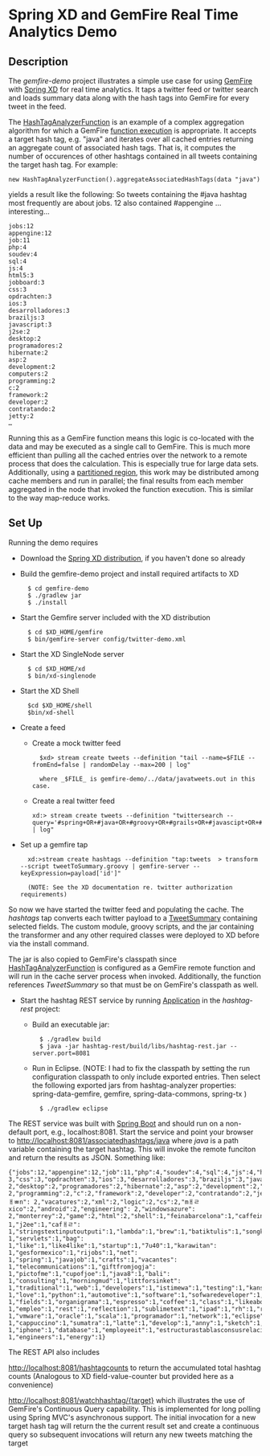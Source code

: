 Spring XD and GemFire Real Time Analytics Demo
=

Description
---
The _gemfire-demo_ project illustrates a simple use case for using [GemFire](http://gopivotal.com/pivotal-products/pivotal-data-fabric/pivotal-gemfire) with [Spring XD](http://projects.spring.io/spring-xd/) for real time analytics. It taps a twitter feed or twitter search and loads summary data along with the hash tags into GemFire for every tweet in the feed. 

The [HashTagAnalyzerFunction](https://github.com/dturanski/SpringOne2013/blob/master/gemfire-demo/hashtag-analyzer/src/main/java/org/springframework/xd/demo/gemfire/function/HashTagAnalyzerFunction.java) is an example of a complex aggregation algorithm for which a GemFire [function execution](http://pubs.vmware.com/vfabric53/topic/com.vmware.vfabric.gemfire.7.0/developing/function_exec/chapter_overview.html) is appropriate. It accepts a target hash tag, e.g. "java" and iterates over all cached entries returning an aggregate count of associated hash tags. That is, it computes the number of occurences of other hashtags contained in all tweets containing the target hash tag. For example: 

	new HashTagAnalyzerFunction().aggregateAssociatedHashTags(data "java") 

yields a result like the following: So tweets containing the #java hashtag most frequently are about jobs. 12 also contained #appengine … interesting…
	
	jobs:12
	appengine:12
	job:11
	php:4
	soudev:4
	sql:4
	js:4
	html5:3
	jobboard:3
	css:3
	opdrachten:3
	ios:3
	desarrolladores:3
	braziljs:3
	javascript:3
	j2se:2
	desktop:2
	programadores:2
	hibernate:2
	asp:2
	development:2
	computers:2
	programming:2
	c:2
	framework:2
	developer:2
	contratando:2
	jetty:2
	…
	
Running this as a GemFire function means this logic is co-located with the data and may be executed as a single call to GemFire. This is much more efficient than pulling all the cached entries over the network to a remote process that does the calculation. This is especially true for large data sets. Additionally, using a [partitioned region](http://pubs.vmware.com/vfabric53/topic/com.vmware.vfabric.gemfire.7.0/developing/partitioned_regions/how_partitioning_works.html), this work may be distributed among cache members and run in parallel; the final results from each member aggregated in the node that invoked the function execution. This is similar to the way map-reduce works. 


Set Up
----

Running the demo requires

* Download the [Spring XD distribution](http://repo.springsource.org/libs-milestone/org/springframework/xd/spring-xd/1.0.0.M3/spring-xd-1.0.0.M3.zip), if you haven't done so already

* Build the gemfire-demo project and install required artifacts to XD

		$ cd gemfire-demo
		$ ./gradlew jar
		$ ./install

* Start the Gemfire server included with the XD distribution

     	$ cd $XD_HOME/gemfire
     	$ bin/gemfire-server config/twitter-demo.xml

* Start the XD SingleNode server

		$ cd $XD_HOME/xd
		$ bin/xd-singlenode 
		
* Start the XD Shell
		
		$cd $XD_HOME/shell
		$bin/xd-shell

* Create a feed
	* Create a mock twitter feed

			$xd> stream create tweets --definition "tail --name=$FILE --fromEnd=false | randomDelay --max=200 | log" 
			
			where _$FILE_ is gemfire-demo/../data/javatweets.out in this case.

		
	*	Create a real twitter feed
	
			xd:> stream create tweets --definition "twittersearch --query='#spring+OR+#java+OR+#groovy+OR+#grails+OR+#javascipt+OR+#s12gx' | log"

* Set up a gemfire tap

		xd:>stream create hashtags --definition "tap:tweets  > transform --script tweetToSummary.groovy | gemfire-server --keyExpression=payload['id']"

		(NOTE: See the XD documentation re. twitter authorization requirements)

So now we have started the twitter feed and populating the cache.  The _hashtags_ tap converts each  twitter payload to a [TweetSummary](https://github.com/dturanski/SpringOne2013/blob/master/gemfire-demo/hashtag-analyzer/src/main/java/org/springframework/xd/demo/gemfire/TweetSummary.java) containing selected fields. The custom module, groovy scripts, and the jar containing the transformer and any other required classes were deployed to XD before via the install command.

The jar is also copied to GemFire's classpath since [HashTagAnalyzerFunction](https://github.com/dturanski/SpringOne2013/blob/master/gemfire-demo/hashtag-analyzer/src/main/java/org/springframework/xd/demo/gemfire/function/HashTagAnalyzerFunction.java) is configured as a GemFire remote function and will run in the cache server process when invoked. Additionally, the function references _TweetSummary_ so that must be on GemFire's classpath as well.
	
* Start the hashtag REST service by running [Application](https://github.com/dturanski/SpringOne2013/blob/master/gemfire-demo/hashtag-rest/src/main/java/org/springframework/xd/demo/gemfire/Application.java) in the _hashtag-rest_ project:

	* Build an executable jar:
 		
 			$ ./gradlew build
 			$ java -jar hashtag-rest/build/libs/hashtag-rest.jar --server.port=8081
 	
 	* Run in Eclipse. (NOTE: I had to fix the classpath by setting the run configuration classpath to only include exported entries. Then select the following exported jars from hashtag-analyzer properties: spring-data-gemfire, gemfire, spring-data-commons, spring-tx )
 
 			$ ./gradlew eclipse
	    

The REST service was built with [Spring Boot](http://projects.spring.io/spring-boot/) and should run on a non-default port, e.g., localhost:8081. Start the service and point your browser to [http://localhost:8081/associatedhashtags/java](http://localhost:8081/associatedhashtags/java)  where _java_ is a path variable containing the target hashtag. This will invoke the remote funciton and return the results as JSON. Something like:

	{"jobs":12,"appengine":12,"job":11,"php":4,"soudev":4,"sql":4,"js":4,"html5":3,"jobboard":	3,"css":3,"opdrachten":3,"ios":3,"desarrolladores":3,"braziljs":3,"javascript":3,"j2se":	2,"desktop":2,"programadores":2,"hibernate":2,"asp":2,"development":2,"computers":	2,"programming":2,"c":2,"framework":2,"developer":2,"contratando":2,"jetty":2,"nuevoleￃﾳn":	2,"vacatures":2,"xml":2,"logic":2,"cs":2,"mￃﾩxico":2,"android":2,"engineering":	2,"windowsazure":	2,"monterrey":2,"game":2,"html":2,"shell":1,"feinabarcelona":1,"caffeine":	1,"j2ee":1,"cafￃﾩ":	1,"stringstextinputoutputi":1,"lambda":1,"brew":1,"batiktulis":1,"songket":	1,"servlets":1,"bag":	1,"like":1,"like4like":1,"startup":1,"7u40":1,"karawitan":	1,"gesformexico":1,"rijobs":1,"net":	1,"spring":1,"javajob":1,"crafts":1,"vacantes":	1,"telecommunications":1,"giftfromjogja":	1,"pictofme":1,"cupofjoe":1,"java8":1,"bali":	1,"consulting":1,"morningmud":1,"littforsinket":	1,"traditional":1,"web":1,"developers":1,"istimewa":1,"testing":1,"kansas":1,"ca":1,"struts":	1,"love":1,"python":1,"automotive":1,"software":1,"sofwaredeveloper":1,"javaee":1,"processing":	1,"fields":1,"organigrama":1,"espresso":1,"coffee":1,"class":1,"likeaboss":1,"picture":	1,"empleo":1,"rest":1,"reflection":1,"sublimetext":1,"ipad":1,"rh":1,"routine":1,"bcnjobs":	1,"vmware":1,"oracle":1,"scala":1,"programador":1,"network":1,"eclipse":1,"ejb":1,"creativeblog":	1,"cappuccino":1,"sumatra":1,"latte":1,"develop":1,"anny":1,"sketch":1,"engineer":1,"instrument":	1,"iphone":1,"database":1,"employeeit":1,"estructurastablasconsusrelaciones":1,"group":	1,"engineers":1,"energy":1}
	
The REST API also includes 

[http://localhost:8081/hashtagcounts](http://localhost:8081/hashtagcounts) to return the accumulated total hashtag counts (Analogous to XD field-value-counter but provided here as a convenience)

[http://localhost:8081/watchhashtag/{target}](http://localhost:8081/watchhashtag/java) which 
illustrates the use of GemFire's Continuous Query capability. This is implemented for long polling using Spring MVC's asynchronous support. The initial invocation for a new target hash tag will return the the current result set and create a continuous query so subsequent invocations will return any new tweets matching the target  
